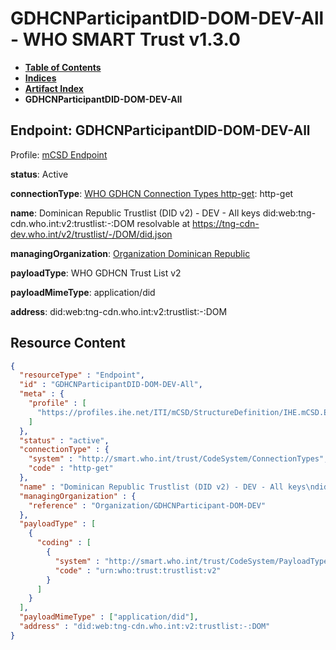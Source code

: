 # GDHCNParticipantDID-DOM-DEV-All - WHO SMART Trust v1.3.0

* [**Table of Contents**](toc.md)
* [**Indices**](indices.md)
* [**Artifact Index**](artifacts.md)
* **GDHCNParticipantDID-DOM-DEV-All**

## Endpoint: GDHCNParticipantDID-DOM-DEV-All

Profile: [mCSD Endpoint](https://profiles.ihe.net/ITI/mCSD/4.0.0/StructureDefinition-IHE.mCSD.Endpoint.html)

**status**: Active

**connectionType**: [WHO GDHCN Connection Types http-get](CodeSystem-ConnectionTypes.md#ConnectionTypes-http-get): http-get

**name**: Dominican Republic Trustlist (DID v2) - DEV - All keys did:web:tng-cdn.who.int:v2:trustlist:-:DOM resolvable at https://tng-cdn-dev.who.int/v2/trustlist/-/DOM/did.json

**managingOrganization**: [Organization Dominican Republic](Organization-GDHCNParticipant-DOM-DEV.md)

**payloadType**: WHO GDHCN Trust List v2

**payloadMimeType**: application/did

**address**: did:web:tng-cdn.who.int:v2:trustlist:-:DOM



## Resource Content

```json
{
  "resourceType" : "Endpoint",
  "id" : "GDHCNParticipantDID-DOM-DEV-All",
  "meta" : {
    "profile" : [
      "https://profiles.ihe.net/ITI/mCSD/StructureDefinition/IHE.mCSD.Endpoint"
    ]
  },
  "status" : "active",
  "connectionType" : {
    "system" : "http://smart.who.int/trust/CodeSystem/ConnectionTypes",
    "code" : "http-get"
  },
  "name" : "Dominican Republic Trustlist (DID v2) - DEV - All keys\ndid:web:tng-cdn.who.int:v2:trustlist:-:DOM\nresolvable at https://tng-cdn-dev.who.int/v2/trustlist/-/DOM/did.json",
  "managingOrganization" : {
    "reference" : "Organization/GDHCNParticipant-DOM-DEV"
  },
  "payloadType" : [
    {
      "coding" : [
        {
          "system" : "http://smart.who.int/trust/CodeSystem/PayloadTypes",
          "code" : "urn:who:trust:trustlist:v2"
        }
      ]
    }
  ],
  "payloadMimeType" : ["application/did"],
  "address" : "did:web:tng-cdn.who.int:v2:trustlist:-:DOM"
}

```
